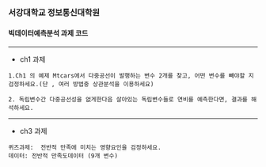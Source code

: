### 서강대학교 정보통신대학원
#### 빅데이터예측분석 과제 코드

---
- ch1 과제
```
1.Ch1 의 예제 Mtcars에서 다중공선이 발행하는 변수 2개를 찾고, 어떤 변수를 빼야할 지 검정하세요.(단 , 여러 방법중 상관분석을 이용하세요)

2. 독립변수간 다중공선성을 없게한다음 살아있는 독립변수들로 연비를 예측한다면, 결과를 해석하세요.
```
---
- ch3 과제
```
퀴즈과제:  전반적 만족에 미치는 영향요인을 검정하세요.
데이터: 전반적 만족도데이터 (9개 변수)
```